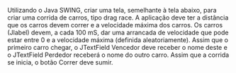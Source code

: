 Utilizando o Java SWING, criar uma tela, semelhante à tela abaixo, para
criar uma corrida de carros, tipo drag race. A aplicação deve ter a distância que os carros
devem correr e a velocidade máxima dos carros. Os carros (Jlabel) devem, a cada 100
mS, dar uma arrancada de velocidade que pode estar entre 0 e a velocidade máxima
(definida aleatoriamente). Assim que o primeiro carro chegar, o JTextField Vencedor
deve receber o nome deste e o JTextField Perdedor receberá o nome do outro carro.
Assim que a corrida se inicia, o botão Correr deve sumir.
